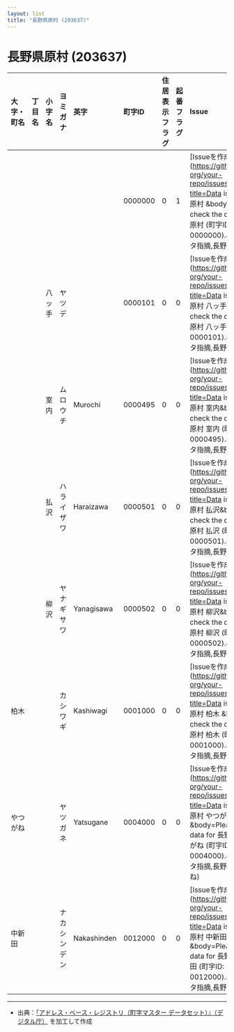 ```yaml
---
layout: list
title: "長野県原村 (203637)"
---
```


# 長野県原村 (203637)

| 大字・町名 | 丁目名 | 小字名 | ヨミガナ | 英字 | 町字ID | 住居表示フラグ | 起番フラグ | Issue |
|:---|:---|:---|:---|:---|:---|:---|:---|:---|
|  |  |  |    |  | 0000000 | 0 | 1 | [Issueを作成](https://github.com/your-org/your-repo/issues/new?title=Data issue in 長野県原村   &body=Please check the data for 長野県原村    (町字ID: 0000000).&labels=データ指摘,長野県原村) |
|  |  | 八ッ手 |   ヤツデ |  | 0000101 | 0 | 0 | [Issueを作成](https://github.com/your-org/your-repo/issues/new?title=Data issue in 長野県原村   八ッ手&body=Please check the data for 長野県原村   八ッ手 (町字ID: 0000101).&labels=データ指摘,長野県原村八ッ手) |
|  |  | 室内 |   ムロウチ | Murochi | 0000495 | 0 | 0 | [Issueを作成](https://github.com/your-org/your-repo/issues/new?title=Data issue in 長野県原村   室内&body=Please check the data for 長野県原村   室内 (町字ID: 0000495).&labels=データ指摘,長野県原村室内) |
|  |  | 払沢 |   ハライザワ | Haraizawa | 0000501 | 0 | 0 | [Issueを作成](https://github.com/your-org/your-repo/issues/new?title=Data issue in 長野県原村   払沢&body=Please check the data for 長野県原村   払沢 (町字ID: 0000501).&labels=データ指摘,長野県原村払沢) |
|  |  | 柳沢 |   ヤナギサワ | Yanagisawa | 0000502 | 0 | 0 | [Issueを作成](https://github.com/your-org/your-repo/issues/new?title=Data issue in 長野県原村   柳沢&body=Please check the data for 長野県原村   柳沢 (町字ID: 0000502).&labels=データ指摘,長野県原村柳沢) |
| 柏木 |  |  | カシワギ   | Kashiwagi | 0001000 | 0 | 0 | [Issueを作成](https://github.com/your-org/your-repo/issues/new?title=Data issue in 長野県原村 柏木  &body=Please check the data for 長野県原村 柏木   (町字ID: 0001000).&labels=データ指摘,長野県原村柏木) |
| やつがね |  |  | ヤツガネ   | Yatsugane | 0004000 | 0 | 0 | [Issueを作成](https://github.com/your-org/your-repo/issues/new?title=Data issue in 長野県原村 やつがね  &body=Please check the data for 長野県原村 やつがね   (町字ID: 0004000).&labels=データ指摘,長野県原村やつがね) |
| 中新田 |  |  | ナカシンデン   | Nakashinden | 0012000 | 0 | 0 | [Issueを作成](https://github.com/your-org/your-repo/issues/new?title=Data issue in 長野県原村 中新田  &body=Please check the data for 長野県原村 中新田   (町字ID: 0012000).&labels=データ指摘,長野県原村中新田) |

---

- 出典：[「アドレス・ベース・レジストリ（町字マスター データセット）』（デジタル庁）](https://www.digital.go.jp/policies/base_registry_address/) を加工して作成